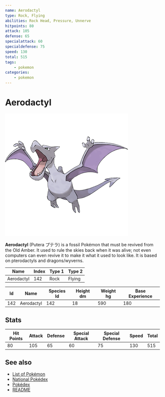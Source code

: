 ```yaml
---
name: Aerodactyl
type: Rock, Flying
abilities: Rock Head, Pressure, Unnerve
hitpoints: 80
attack: 105
defense: 65
specialattack: 60
specialdefense: 75
speed: 130
total: 515
tags:
    - pokemon
categories:
    - pokemon
---
```


# Aerodactyl


![Aerodactyl](images/142.png)

**Aerodactyl** (Putera &#x30d7;&#x30c6;&#x30e9;) is a fossil Pok&#x00e9;mon that must be revived from the Old Amber. It used to rule the skies back when it was alive; not even computers can even revive it to make it what it used to look like. It is based on pterodactyls and dragons/wyverns.

| **Name** | **Index** | **Type 1** | **Type 2** |
|----|----|----|----|
| Aerodactyl | 142 | Rock | Flying  |


| **Id** | **Name** | **Species Id** | **Height dm** | **Weight hg** | **Base Experience** |
|--------|----------|----------------|------------|------------|---------------------|
| 142 | Aerodactyl | 142 | 18 | 590 | 180 |



## Stats

| **Hit Points** | **Attack** | **Defense** | **Special Attack** | **Special Defense** | **Speed** | **Total** |
|----------------|------------|-------------|--------------------|---------------------|-----------|-----------|
| 80 | 105 | 65 | 60 | 75 | 130 | 515 |

## See also

- [List of Pokémon](../pokemon.md)
- [National Pokédex](../national_pokedex.md)
- [Pokédex](../pokedex.md)
- [README](../README.md)
